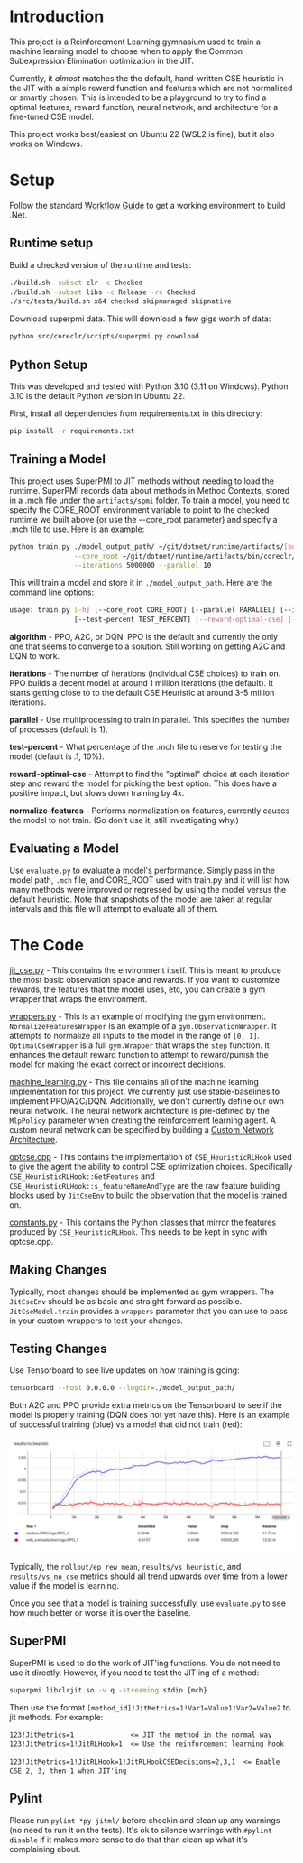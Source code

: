 # Introduction

This project is a Reinforcement Learning gymnasium used to train a machine learning model to choose when to apply the Common Subexpression Elimination optimization in the JIT.

Currently, it *almost* matches the the default, hand-written CSE heuristic in the JIT with a simple reward function and features which are not normalized or smartly chosen.  This is intended to be a playground to try to find a optimal features, reward function, neural network, and architecture for a fine-tuned CSE model.

This project works best/easiest on Ubuntu 22 (WSL2 is fine), but it also works on Windows.

# Setup

Follow the standard [Workflow Guide](../../../../docs/workflow/README.md) to get a working environment to build .Net.

## Runtime setup

Build a checked version of the runtime and tests:

```bash
./build.sh -subset clr -c Checked
./build.sh -subset libs -c Release -rc Checked
./src/tests/build.sh x64 checked skipmanaged skipnative
```

Download superpmi data.  This will download a few gigs worth of data:

```bash
python src/coreclr/scripts/superpmi.py download
```

## Python Setup

This was developed and tested with Python 3.10 (3.11 on Windows).  Python 3.10 is the default Python version in Ubuntu 22.

First, install all dependencies from requirements.txt in this directory:

```bash
pip install -r requirements.txt
```

## Training a Model

This project uses SuperPMI to JIT methods without needing to load the runtime.  SuperPMI records data about methods in Method Contexts, stored in a .mch file under the `artifacts/spmi` folder.  To train a model, you need to specify the CORE_ROOT environment variable to point to the checked runtime we built above (or use the --core_root parameter) and specify a .mch file to use.  Here is an example:

```bash
python train.py ./model_output_path/ ~/git/dotnet/runtime/artifacts/[build]/[file].mch \
                --core_root ~/git/dotnet/runtime/artifacts/bin/coreclr/linux.x64.Checked/ \
                --iterations 5000000 --parallel 10
```

This will train a model and store it in `./model_output_path`.  Here are the command line options:

``` bash
usage: train.py [-h] [--core_root CORE_ROOT] [--parallel PARALLEL] [--iterations ITERATIONS] [--algorithm ALGORITHM]
                [--test-percent TEST_PERCENT] [--reward-optimal-cse] [--normalize-features] model_path mch
```

**algorithm** - PPO, A2C, or DQN.  PPO is the default and currently the only one that seems to converge to a solution.  Still working on getting A2C and DQN to work.

**iterations** - The number of iterations (individual CSE choices) to train on.  PPO builds a decent model at around 1 million iterations (the default).  It starts getting close to to the default CSE Heuristic at around 3-5 million iterations.

**parallel** - Use multiprocessing to train in parallel.  This specifies the number of processes (default is 1).

**test-percent** - What percentage of the .mch file to reserve for testing the model (default is .1, 10%).

**reward-optimal-cse** - Attempt to find the "optimal" choice at each iteration step and reward the model for picking the best option.  This does have a positive impact, but slows down training by 4x.

**normalize-features** - Performs normalization on features, currently causes the model to not train.  (So don't use it, still investigating why.)

## Evaluating a Model

Use `evaluate.py` to evaluate a model's performance.  Simply pass in the model path, `.mch` file, and CORE_ROOT used with train.py and it will list how many methods were improved or regressed by using the model versus the default heuristic.  Note that snapshots of the model are taken at regular intervals and this file will attempt to evaluate all of them.

# The Code

[jit_cse.py](jitml/jit_cse.py) - This contains the environment itself.  This is meant to produce the most basic observation space and rewards.  If you want to customize rewards, the features that the model uses, etc, you can create a gym wrapper that wraps the environment.

[wrappers.py](jitml/wrappers.py) - This is an example of modifying the gym environment.  `NormalizeFeaturesWrapper` is an example of a `gym.ObservationWrapper`.  It attempts to normalize all inputs to the model in the range of `[0, 1]`.  `OptimalCseWrapper` is a full `gym.Wrapper` that wraps the `step` function.  It enhances the default reward function to attempt to reward/punish the model for making the exact correct or incorrect decisions.

[machine_learning.py](jitml/machine_learning.py) - This file contains all of the machine learning implementation for this project.  We currently just use stable-baselines to implement PPO/A2C/DQN.  Additionally, we don't currently define our own neural network.  The neural network architecture is pre-defined by the `MlpPolicy` parameter when creating the reinforcement learning agent.  A custom neural network can be specified by building a [Custom Network Architecture](https://stable-baselines3.readthedocs.io/en/master/guide/custom_policy.html#custom-network-architecture).

[optcse.cpp](../../jit/optcse.cpp) - This contains the implementation of `CSE_HeuristicRLHook` used to give the agent the ability to control CSE optimization choices.  Specifically `CSE_HeuristicRLHook::GetFeatures` and `CSE_HeuristicRLHook::s_featureNameAndType` are the raw feature building blocks used by `JitCseEnv` to build the observation that the model is trained on.

[constants.py](jitml/method_context.py) - This contains the Python classes that mirror the features produced by `CSE_HeuristicRLHook`.  This needs to be kept in sync with optcse.cpp.

## Making Changes

Typically, most changes should be implemented as gym wrappers.  The `JitCseEnv` should be as basic and straight forward as possible.  `JitCseModel.train` provides a `wrappers` parameter that you can use to pass in your custom wrappers to test your changes.

## Testing Changes

Use Tensorboard to see live updates on how training is going:

``` bash
tensorboard --host 0.0.0.0 --logdir=./model_output_path/
```

Both A2C and PPO provide extra metrics on the Tensorboard to see if the model is properly training (DQN does not yet have this).  Here is an example of successful training (blue) vs a model that did not train (red):

![Tensorboard](img/training.png)

Typically, the `rollout/ep_rew_mean`, `results/vs_heuristic`, and `results/vs_no_cse` metrics should all trend upwards over time from a lower value if the model is learning.

Once you see that a model is training successfully, use `evaluate.py` to see how much better or worse it is over the baseline.

## SuperPMI

SuperPMI is used to do the work of JIT'ing functions.  You do not need to use it directly.  However, if you need to test the JIT'ing of a method:

```bash
superpmi libclrjit.so -v q -streaming stdin {mch}
```

Then use the format `[method_id]!JitMetrics=1!Var1=Value1!Var2=Value2` to jit methods.  For example:

```
123!JitMetrics=1              <= JIT the method in the normal way
123!JitMetrics=1!JitRLHook=1  <= Use the reinforcement learning hook

123!JitMetrics=1!JitRLHook=1!JitRLHookCSEDecisions=2,3,1  <= Enable CSE 2, 3, then 1 when JIT'ing
```

## Pylint

Please run `pylint *py jitml/` before checkin and clean up any warnings (no need to run it on the tests).  It's ok to silence warnings with `#pylint disable` if it makes more sense to do that than clean up what it's complaining about.

